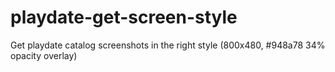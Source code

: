 # playdate-get-screen-style
Get playdate catalog screenshots in the right style (800x480, #948a78 34% opacity overlay)
